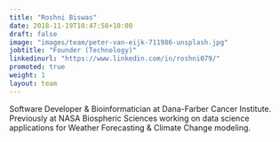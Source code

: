 ```yaml
---
title: "Roshni Biswas"
date: 2018-11-19T10:47:58+10:00
draft: false
image: "images/team/peter-van-eijk-711986-unsplash.jpg"
jobtitle: "Founder (Technology)"
linkedinurl: "https://www.linkedin.com/in/roshni079/"
promoted: true
weight: 1
layout: team
---
```


Software Developer & Bioinformatician at Dana-Farber Cancer Institute. Previously at NASA Biospheric Sciences working on data science applications for Weather Forecasting & Climate Change modeling.
